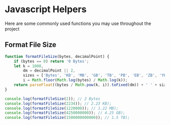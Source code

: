 # Javascript Helpers
Here are some commonly used functions you may use throughout the project


## Format File Size

```js
function formatFileSize(bytes, decimalPoint) {
	if (bytes == 0) return '0 Bytes';
	let k = 1000,
		dm = decimalPoint || 2,
		sizes = ['Bytes', 'KB', 'MB', 'GB', 'TB', 'PB', 'EB', 'ZB', 'YB'],
		i = Math.floor(Math.log(bytes) / Math.log(k));
	return parseFloat((bytes / Math.pow(k, i)).toFixed(dm)) + ' ' + sizes[i];
}

console.log(formatFileSize(2)); // 2 Bytes
console.log(formatFileSize(2234)); // 2.23 KB);
console.log(formatFileSize(1220000)); // 1.22 MB);
console.log(formatFileSize(4250000000)); // 4.25 GB);
console.log(formatFileSize(1500000000000)); // 1.5 TB);
```
